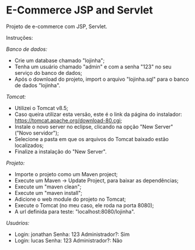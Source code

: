 # E-Commerce JSP and Servlet
Projeto de e-commerce com JSP, Servlet.

Instruções:

*Banco de dados:*
- Crie um database chamado "lojinha";
- Tenha um usuário chamado "admin" e com a senha "123" no seu serviço do banco de dados;
- Após o download do projeto, import o arquivo "lojinha.sql" para o banco de dados "lojinha".

*Tomcat:*
- Utilizei o Tomcat v8.5;
- Caso queira utilizar esta versão, este é o link da página do instalador: https://tomcat.apache.org/download-80.cgi;
- Instale o novo server no eclipse, clicando na opção "New Server" ("Novo servidor");
- Selecione a pasta em que os arquivos do Tomcat baixado estão localizados;
- Finalize a instalação do "New Server".

*Projeto:*
- Importe o projeto como um Maven project;
- Execute um Maven -> Update Project, para baixar as dependências;
- Execute um "maven clean";
- Execute um "maven install";
- Adicione o web module do projeto no Tomcat;
- Execute o Tomcat (no meu caso, ele roda na porta 8080);
- A url definida para teste: "localhost:8080/lojinha".

*Usuários:*
- Login: jonathan   Senha: 123    Administrador?: Sim
- Login: lucas      Senha: 123    Administrador?: Não
